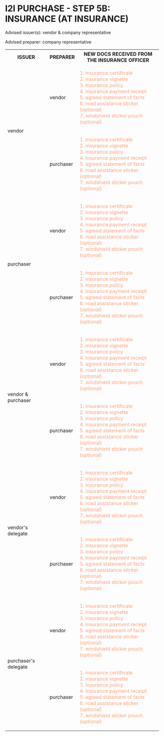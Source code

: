 # I2I PURCHASE - STEP 5B: INSURANCE (AT INSURANCE)

Advised issuer(s): vendor & company representative

Advised preparer: company representative

<table>
  <tr>
    <th>ISSUER</th>
    <th>PREPARER</th>
    <th>NEW DOCS RECEIVED FROM THE INSURANCE OFFICER</th>
  </tr>

  <tr>
    <!-- ISSUER: vendor -->
    <!-- PREPARER: vendor -->
    <td rowspan="2">vendor</td>
    <td>vendor</td>
    <td style="color: lightsalmon;">
      <ol style="padding: 0; list-style-position: inside;">
        <li>insurance certificate</li>
        <li>insurance vignette</li>
        <li>insurance policy</li>
        <li>insurance payment receipt</li>
        <li>agreed statement of facts</li>
        <li>road assistance sticker (optional)</li>
        <li>windshield sticker pouch (optional)</li>
      </ol>
    </td>
  </tr>
  <tr>
    <!-- ISSUER: vendor -->
    <!-- PREPARER: purchaser -->
    <td>purchaser</td>
    <td style="color: lightsalmon;">
      <ol style="padding: 0; list-style-position: inside;">
        <li>insurance certificate</li>
        <li>insurance vignette</li>
        <li>insurance policy</li>
        <li>insurance payment receipt</li>
        <li>agreed statement of facts</li>
        <li>road assistance sticker (optional)</li>
        <li>windshield sticker pouch (optional)</li>
      </ol>
    </td>
  </tr>

  <tr>
    <!-- ISSUER: purchaser -->
    <!-- PREPARER: vendor -->
    <td rowspan="2">purchaser</td>
    <td>vendor</td>
    <td style="color: lightsalmon;">
      <ol style="padding: 0; list-style-position: inside;">
        <li>insurance certificate</li>
        <li>insurance vignette</li>
        <li>insurance policy</li>
        <li>insurance payment receipt</li>
        <li>agreed statement of facts</li>
        <li>road assistance sticker (optional)</li>
        <li>windshield sticker pouch (optional)</li>
      </ol>
    </td>
  </tr>
  <tr>
    <!-- ISSUER: purchaser -->
    <!-- PREPARER: purchaser -->
    <td>purchaser</td>
    <td style="color: lightsalmon;">
      <ol style="padding: 0; list-style-position: inside;">
        <li>insurance certificate</li>
        <li>insurance vignette</li>
        <li>insurance policy</li>
        <li>insurance payment receipt</li>
        <li>agreed statement of facts</li>
        <li>road assistance sticker (optional)</li>
        <li>windshield sticker pouch (optional)</li>
      </ol>
    </td>
  </tr>

  <tr>
    <!-- ISSUER: vendor & purchaser -->
    <!-- PREPARER: vendor -->
    <td rowspan="2">vendor & purchaser</td>
    <td>vendor</td>
    <td style="color: lightsalmon;">
      <ol style="padding: 0; list-style-position: inside;">
        <li>insurance certificate</li>
        <li>insurance vignette</li>
        <li>insurance policy</li>
        <li>insurance payment receipt</li>
        <li>agreed statement of facts</li>
        <li>road assistance sticker (optional)</li>
        <li>windshield sticker pouch (optional)</li>
      </ol>
    </td>
  </tr>
  <tr>
    <!-- ISSUER: vendor & purchaser -->
    <!-- PREPARER: purchaser -->
    <td>purchaser</td>
    <td style="color: lightsalmon;">
      <ol style="padding: 0; list-style-position: inside;">
        <li>insurance certificate</li>
        <li>insurance vignette</li>
        <li>insurance policy</li>
        <li>insurance payment receipt</li>
        <li>agreed statement of facts</li>
        <li>road assistance sticker (optional)</li>
        <li>windshield sticker pouch (optional)</li>
      </ol>
    </td>
  </tr>

  <tr>
    <!-- ISSUER: vendor's delegate -->
    <!-- PREPARER: vendor -->
    <td rowspan="2">vendor's delegate</td>
    <td>vendor</td>
    <td style="color: lightsalmon;">
      <ol style="padding: 0; list-style-position: inside;">
        <li>insurance certificate</li>
        <li>insurance vignette</li>
        <li>insurance policy</li>
        <li>insurance payment receipt</li>
        <li>agreed statement of facts</li>
        <li>road assistance sticker (optional)</li>
        <li>windshield sticker pouch (optional)</li>
      </ol>
    </td>
  </tr>
  <tr>
    <!-- ISSUER: vendor's delegate -->
    <!-- PREPARER: purchaser -->
    <td>purchaser</td>
    <td style="color: lightsalmon;">
      <ol style="padding: 0; list-style-position: inside;">
        <li>insurance certificate</li>
        <li>insurance vignette</li>
        <li>insurance policy</li>
        <li>insurance payment receipt</li>
        <li>agreed statement of facts</li>
        <li>road assistance sticker (optional)</li>
        <li>windshield sticker pouch (optional)</li>
      </ol>
    </td>
  </tr>

  <tr>
    <!-- ISSUER: purchaser's delegate -->
    <!-- PREPARER: vendor -->
    <td rowspan="2">purchaser's delegate</td>
    <td>vendor</td>
    <td style="color: lightsalmon;">
      <ol style="padding: 0; list-style-position: inside;">
        <li>insurance certificate</li>
        <li>insurance vignette</li>
        <li>insurance policy</li>
        <li>insurance payment receipt</li>
        <li>agreed statement of facts</li>
        <li>road assistance sticker (optional)</li>
        <li>windshield sticker pouch (optional)</li>
      </ol>
    </td>
  </tr>
  <tr>
    <!-- ISSUER: purchaser's delegate -->
    <!-- PREPARER: purchaser -->
    <td>purchaser</td>
    <td style="color: lightsalmon;">
      <ol style="padding: 0; list-style-position: inside;">
        <li>insurance certificate</li>
        <li>insurance vignette</li>
        <li>insurance policy</li>
        <li>insurance payment receipt</li>
        <li>agreed statement of facts</li>
        <li>road assistance sticker (optional)</li>
        <li>windshield sticker pouch (optional)</li>
      </ol>
    </td>
  </tr>
</table>
